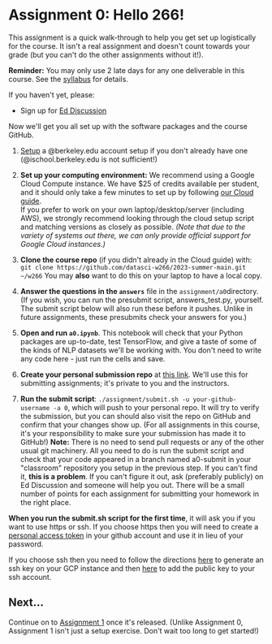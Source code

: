 # Assignment 0:  Hello 266!

This assignment is a quick walk-through to help you get set up logistically for the course.  It isn't a real assignment and doesn't count towards your grade (but you can't do the other assignments without it!).

**Reminder:** You may only use 2 late days for any one deliverable in this course.  See the [syllabus](../../syllabus/) for details.

If you haven't yet, please:

- Sign up for [Ed Discussion](https://edstem.org/us/join/PQKJeK)

Now we'll get you all set up with the software packages and the course GitHub.

1. [Setup](https://calmail.berkeley.edu/manage/account/create_account) a @berkeley.edu account setup if you don't already have one (@ischool.berkeley.edu is not sufficient!)

2. **Set up your computing environment:** We recommend using a Google Cloud Compute instance. We have $25 of credits available per student, and it should only take a few minutes to set up by following [our Cloud guide](cloud/).  
If you prefer to work on your own laptop/desktop/server (including AWS), we strongly recommend looking through the cloud setup script and matching versions as closely as possible.
*(Note that due to the variety of systems out there, we can only provide official support for Google Cloud instances.)*

3. **Clone the course repo** (if you didn't already in the Cloud guide) with:  
`git clone https://github.com/datasci-w266/2023-summer-main.git ~/w266`
You may **also** want to do this on your laptop to have a local copy.

4. **Answer the questions in the `answers`** file in the `assignment/a0`directory.  (If you wish, you can run the presubmit script, answers\_test.py, yourself.  The submit script below will also run these before it pushes.  Unlike in future assignments, these presubmits check your answers for you.)

5. **Open and run `a0.ipynb`**. This notebook will check that your Python packages are up-to-date, test TensorFlow, and give a taste of some of the kinds of NLP datasets we'll be working with. You don't need to write any code here - just run the cells and save.

6. **Create your personal submission repo** at [this link](https://classroom.github.com/a/NNMAEjHX). We'll use this for submitting assignments; it's private to you and the instructors.

7. **Run the submit script**: `./assignment/submit.sh -u your-github-username -a 0`, which will push to your personal repo. It will try to verify the submission, but you can should also visit the repo on GitHub and confirm that your changes show up.  (For all assignments in this course, it's your responsibility to make sure your submission has made it to GitHub!)  **Note:** There is no need to send pull requests or any of the other usual git machinery.  All you need to do is run the submit script and check that your code appeared in a branch named a0-submit in your "classroom" repository you setup in the previous step.  If you can't find it, **this is a problem**.  If you can't figure it out, ask (preferably publicly) on Ed Discussion and someone will help you out.  There will be a small number of points for each assignment for submitting your homework in the right place.

**When you run the submit.sh script for the first time**, it will ask you if you want to use https or ssh.  If you choose https then you will need to create a [personal access token](https://docs.github.com/en/authentication/keeping-your-account-and-data-secure/creating-a-personal-access-token) in your github account and use it in lieu of your password. 

If you choose ssh then you need to follow the directions [here](https://docs.github.com/en/authentication/connecting-to-github-with-ssh/generating-a-new-ssh-key-and-adding-it-to-the-ssh-agent) to generate an ssh key on your GCP instance and then [here](https://docs.github.com/en/authentication/connecting-to-github-with-ssh/adding-a-new-ssh-key-to-your-github-account) to add the public key to your ssh account.

## Next...

Continue on to [Assignment 1](../a1/) once it's released.  (Unlike Assignment 0, Assignment 1 isn't just a setup exercise.  Don't wait too long to get started!)
